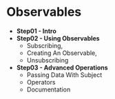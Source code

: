 # Observables

- **Step01 - Intro**
- **Step02 - Using Observables**
  - Subscribing,
  - Creating An Observable,
  - Unsubscribing
- **Step03 - Advanced Operations**
  - Passing Data With Subject
  - Operators
  - Documentation

